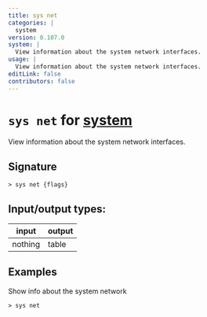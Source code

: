 ```yaml
---
title: sys net
categories: |
  system
version: 0.107.0
system: |
  View information about the system network interfaces.
usage: |
  View information about the system network interfaces.
editLink: false
contributors: false
---
```

<!-- This file is automatically generated. Please edit the command in https://github.com/nushell/nushell instead. -->

# `sys net` for [system](/commands/categories/system.md)

<div class='command-title'>View information about the system network interfaces.</div>

## Signature

```> sys net {flags} ```


## Input/output types:

| input   | output |
| ------- | ------ |
| nothing | table  |
## Examples

Show info about the system network
```nu
> sys net

```

